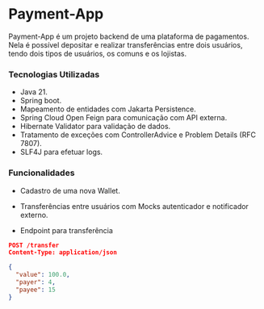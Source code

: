 # Payment-App
Payment-App é um projeto backend de uma plataforma de pagamentos. Nela é possível depositar e realizar transferências entre dois usuários, tendo dois tipos de usuários, os comuns e os lojistas.

### Tecnologias Utilizadas
- Java 21.
- Spring boot.
- Mapeamento de entidades com Jakarta Persistence.
- Spring Cloud Open Feign para comunicação com API externa.
- Hibernate Validator para validação de dados.
- Tratamento de exceções com ControllerAdvice e Problem Details (RFC 7807).
- SLF4J para efetuar logs.

### Funcionalidades
- Cadastro de uma nova Wallet.
- Transferências entre usuários com Mocks autenticador e notificador externo.
  

- Endpoint para transferência

```json
POST /transfer
Content-Type: application/json

{
  "value": 100.0,
  "payer": 4,
  "payee": 15
}
```
